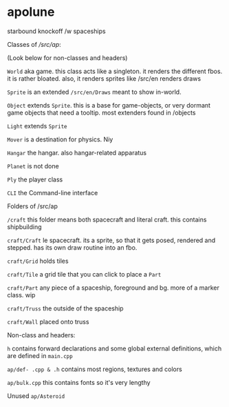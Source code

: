 # apolune
starbound knockoff /w spaceships

Classes of _/src/ap_:

(Look below for non-classes and headers)

`World` aka game. this class acts like a singleton. it renders the different fbos. it is rather bloated. also, it renders sprites like /src/en renders draws

`Sprite` is an extended `/src/en/Draws` meant to show in-world.

`Object` extends `Sprite`. this is a base for game-objects, or very dormant game objects that need a tooltip. most extenders found in /objects

`Light` extends `Sprite`

`Mover` is a destination for physics. Niy

`Hangar` the hangar. also hangar-related apparatus

`Planet` is not done

`Ply` the player class

`CLI` the Command-line interface

Folders of /src/ap

`/craft` this folder means both spacecraft and literal craft. this contains shipbuilding

`craft/Craft` le spacecraft. its a sprite, so that it gets posed, rendered and stepped. has its own draw routine into an fbo.

`craft/Grid` holds tiles

`craft/Tile` a grid tile that you can click to place a `Part`

`craft/Part` any piece of a spaceship, foreground and bg. more of a marker class. wip

`craft/Truss` the outside of the spaceship

`craft/Wall` placed onto truss

Non-class and headers:

`h` contains forward declarations and some global external definitions, which are defined in `main.cpp`

`ap/def- .cpp & .h` contains most regions, textures and colors

`ap/bulk.cpp` this contains fonts so it's very lengthy

Unused
`ap/Asteroid`

